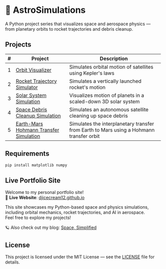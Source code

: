 # 🚀 AstroSimulations

A Python project series that visualizes space and aerospace physics — from planetary orbits to rocket trajectories and debris cleanup.

## Projects

| # | Project | Description |
|---|---------|-------------|
| 1 | [Orbit Visualizer](./Orbit_Visualizer) | Simulates orbital motion of satellites using Kepler's laws |
| 2 | [Rocket Trajectory Simulator](./Rocket_Trajectory_Sim) | Simulates a vertically launched rocket's motion |
| 3 | [Solar System Simulation](./Solar_System_Sim) | Visualizes motion of planets in a scaled-down 3D solar system |
| 4 | [Space Debris Cleanup Simulation](./Space_Debris_Cleanup_Sim) | Simulates an autonomous satellite cleaning up space debris |
| 5 | [Earth-Mars Hohmann Transfer Simulation](./Space_Debris_Cleanup_Sim) | Simulates the interplanetary transfer from Earth to Mars using a Hohmann transfer orbit |

## Requirements

```bash
pip install matplotlib numpy
```
## Live Portfolio Site
Welcome to my personal portfolio site!  
🔗 **Live Website**: [djicecream12.github.io](https://djicecream12.github.io)

This site showcases my Python-based space and physics simulations, including orbital mechanics, rocket trajectories, and AI in aerospace.  
Feel free to explore my projects!

🪐 Also check out my blog: [Space, Simplified](https://medium.com/@deshna.astronomy12)

## License

This project is licensed under the MIT License — see the [LICENSE](LICENSE) file for details.
